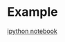 # Example

[ipython notebook](https://github.com/bpPrg/Share/blob/master/ipython_markdown_link/a.ipynb#Section2)
